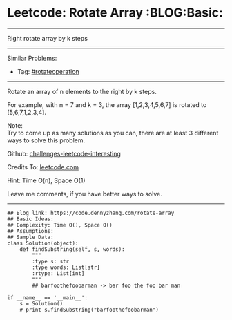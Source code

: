 # Leetcode: Rotate Array     :BLOG:Basic:


---

Right rotate array by k steps  

---

Similar Problems:  
-   Tag: [#rotateoperation](https://code.dennyzhang.com/tag/rotateoperation)

---

Rotate an array of n elements to the right by k steps.  

For example, with n = 7 and k = 3, the array [1,2,3,4,5,6,7] is rotated to [5,6,7,1,2,3,4].  

Note:  
Try to come up as many solutions as you can, there are at least 3 different ways to solve this problem.  

Github: [challenges-leetcode-interesting](https://github.com/DennyZhang/challenges-leetcode-interesting/tree/master/rotate-array)  

Credits To: [leetcode.com](https://leetcode.com/problems/rotate-array/description/)  

Hint: Time O(n), Space O(1)  

Leave me comments, if you have better ways to solve.  

---

    ## Blog link: https://code.dennyzhang.com/rotate-array
    ## Basic Ideas:
    ## Complexity: Time O(), Space O()
    ## Assumptions:
    ## Sample Data:
    class Solution(object):
        def findSubstring(self, s, words):
            """
            :type s: str
            :type words: List[str]
            :rtype: List[int]
            """
            ## barfoothefoobarman -> bar foo the foo bar man
    
    if __name__ == '__main__':
        s = Solution()
        # print s.findSubstring("barfoothefoobarman")